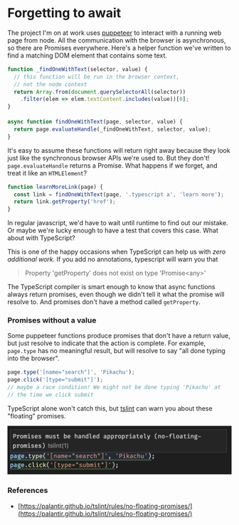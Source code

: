 # Forgetting to await

The project I'm on at work uses [puppeteer](https://pptr.dev/) to interact with a running web page from node. All the communication with the browser is asynchronous, so there are Promises everywhere. Here's a helper function we've written to find a matching DOM element that contains some text.

```javascript
function _findOneWithText(selector, value) {
  // this function will be run in the browser context,
  // not the node context
  return Array.from(document.querySelectorAll(selector))
    .filter(elem => elem.textContent.includes(value))[0];
}

async function findOneWithText(page, selector, value) {
  return page.evaluateHandle(_findOneWithText, selector, value);
}
```

It's easy to assume these functions will return right away because they look just like the synchronous browser APIs we're used to. But they don't! `page.evaluateHandle` returns a Promise. What happens if we forget, and treat it like an `HTMLElement`?

```javascript
function learnMoreLink(page) {
  const link = findOneWithText(page, '.typescript a', 'learn more');
  return link.getProperty('href');
}
```

In regular javascript, we'd have to wait until runtime to find out our mistake. Or maybe we're lucky enough to have a test that covers this case. What about with TypeScript?

This is one of the happy occasions when TypeScript can help us with _zero additional work_. If you add no annotations, typescript will warn you that

> Property 'getProperty' does not exist on type 'Promise&lt;any&gt;'

The TypeScript compiler is smart enough to know that async functions always return promises, even though we didn't tell it what the promise will resolve to. And promises don't have a method called `getProperty`.

### Promises without a value

Some puppeteer functions produce promises that don't have a return value, but just resolve to indicate that the action is complete. For example, `page.type` has no meaningful result, but will resolve to say "all done typing into the browser".

```typescript
page.type('[name="search"]', 'Pikachu');
page.click('[type="submit"]');
// maybe a race condition! We might not be done typing 'Pikachu' at
// the time we click submit
```

TypeScript alone won't catch this, but [tslint](https://palantir.github.io/tslint/) can warn you about these "floating" promises.

![](.gitbook/assets/f1sukrf-2019-02-12.png)

### References

* [https://palantir.github.io/tslint/rules/no-floating-promises/](https://palantir.github.io/tslint/rules/no-floating-promises/)

